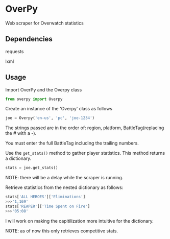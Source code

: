 # OverPy
Web scraper for Overwatch statistics
## Dependencies
requests

lxml

## Usage
Import OverPy and the Overpy class
```Python
from overpy import Overpy
```

Create an instance of the 'Overpy' class as follows

```Python
joe = Overpy('en-us', 'pc', 'joe-1234')
```
The strings passed are in the order of: region, platform, BattleTag(replacing the # with a -).

You must enter the full BattleTag including the trailing numbers.

Use the ```get_stats()``` method to gather player statistics. This method returns a dictionary.

```Python
stats = joe.get_stats()
```

NOTE: there will be a delay while the scraper is running.

Retrieve statistics from the nested dictionary as follows:

```Python
stats['ALL HEROES']['Eliminations']
>>>'1,169'
stats['REAPER']['Time Spent on Fire']
>>>'05:08'
```

I will work on making the capitilization more intuitive for the dictionary.

NOTE: as of now this only retrieves competitive stats.

